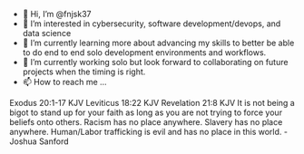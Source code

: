 - 👋 Hi, I’m @fnjsk37
- 👀 I’m interested in cybersecurity, software development/devops, and data science
- 🌱 I’m currently learning more about advancing my skills to better be able to do end to end solo development environments and workflows.
- 💞️ I’m currently working solo but look forward to collaborating on future projects when the timing is right.
- 📫 How to reach me ...

<!---
fnjsk37/fnjsk37 is a ✨ special ✨ repository because its `README.md` (this file) appears on your GitHub profile.
You can click the Preview link to take a look at your changes.
--->
Exodus 20:1-17 KJV
Leviticus 18:22 KJV
Revelation 21:8 KJV
It is not being a bigot to stand up for your faith as long as you are not trying to force your beliefs onto others.
Racism has no place anywhere.
Slavery has no place anywhere.
Human/Labor trafficking is evil and has no place in this world.
-Joshua Sanford
